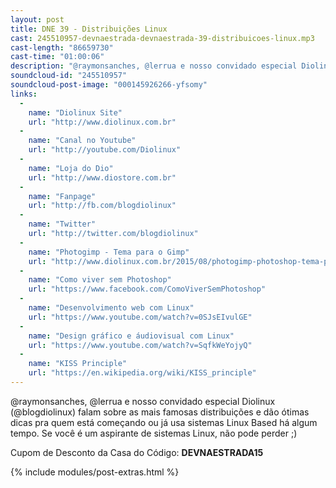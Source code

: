```yaml
---
layout: post
title: DNE 39 - Distribuições Linux
cast: 245510957-devnaestrada-devnaestrada-39-distribuicoes-linux.mp3
cast-length: "86659730"
cast-time: "01:00:06"
description: "@raymonsanches, @lerrua e nosso convidado especial Diolinux (@blogdiolinux) falam sobre as mais famosas distribuições e dão ótimas dicas pra quem está começando ou já usa sistemas Linux Based há algum tempo."
soundcloud-id: "245510957"
soundcloud-post-image: "000145926266-yfsomy"
links:
  -
    name: "Diolinux Site"
    url: "http://www.diolinux.com.br"
  -
    name: "Canal no Youtube"
    url: "http://youtube.com/Diolinux"
  -
    name: "Loja do Dio"
    url: "http://www.diostore.com.br"
  -
    name: "Fanpage"
    url: "http://fb.com/blogdiolinux"
  -
    name: "Twitter"
    url: "http://twitter.com/blogdiolinux"
  -
    name: "Photogimp - Tema para o Gimp"
    url: "http://www.diolinux.com.br/2015/08/photogimp-photoshop-tema-para-gimp.html"
  -
    name: "Como viver sem Photoshop"
    url: "https://www.facebook.com/ComoViverSemPhotoshop"
  -
    name: "Desenvolvimento web com Linux"
    url: "https://www.youtube.com/watch?v=0SJsEIvulGE"
  -
    name: "Design gráfico e áudiovisual com Linux"
    url: "https://www.youtube.com/watch?v=SqfkWeYojyQ"
  -
    name: "KISS Principle"
    url: "https://en.wikipedia.org/wiki/KISS_principle"
---
```


@raymonsanches, @lerrua e nosso convidado especial Diolinux (@blogdiolinux) falam sobre as mais famosas distribuições e dão ótimas dicas pra quem está começando ou já usa sistemas Linux Based há algum tempo. Se você é um aspirante de sistemas Linux, não pode perder ;)

Cupom de Desconto da Casa do Código: **DEVNAESTRADA15**

{% include modules/post-extras.html %}